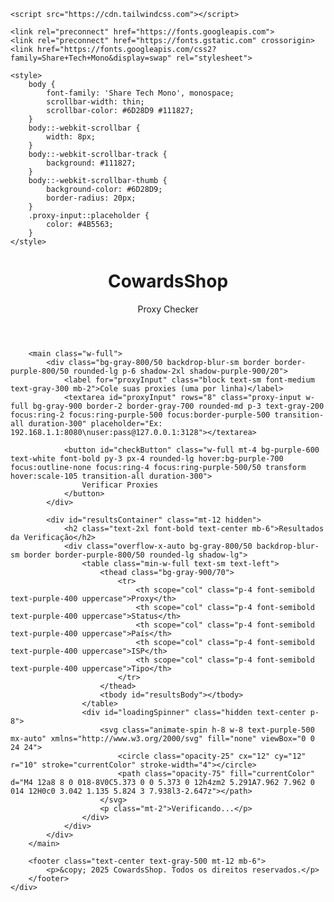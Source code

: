 <!DOCTYPE html>
<html lang="pt-BR">
<head>
    <meta charset="UTF-8">
    <meta name="viewport" content="width=device-width, initial-scale=1.0">
    <title>Cowards Proxy Check</title>

    <script src="https://cdn.tailwindcss.com"></script>

    <link rel="preconnect" href="https://fonts.googleapis.com">
    <link rel="preconnect" href="https://fonts.gstatic.com" crossorigin>
    <link href="https://fonts.googleapis.com/css2?family=Share+Tech+Mono&display=swap" rel="stylesheet">

    <style>
        body {
            font-family: 'Share Tech Mono', monospace;
            scrollbar-width: thin;
            scrollbar-color: #6D28D9 #111827;
        }
        body::-webkit-scrollbar {
            width: 8px;
        }
        body::-webkit-scrollbar-track {
            background: #111827;
        }
        body::-webkit-scrollbar-thumb {
            background-color: #6D28D9;
            border-radius: 20px;
        }
        .proxy-input::placeholder {
            color: #4B5563;
        }
    </style>
</head>
<body class="bg-gray-900 text-gray-200 min-h-screen flex flex-col items-center p-4 selection:bg-purple-500 selection:text-white">
    <div class="w-full max-w-4xl mx-auto">
        <header class="text-center my-8">
            <h1 class="text-5xl font-bold tracking-widest bg-gradient-to-r from-purple-500 via-pink-500 to-purple-500 bg-clip-text text-transparent animate-pulse">
                CowardsShop
            </h1>
            <p class="text-purple-400 mt-2 text-lg">Proxy Checker</p>
        </header>

        <main class="w-full">
            <div class="bg-gray-800/50 backdrop-blur-sm border border-purple-800/50 rounded-lg p-6 shadow-2xl shadow-purple-900/20">
                <label for="proxyInput" class="block text-sm font-medium text-gray-300 mb-2">Cole suas proxies (uma por linha)</label>
                <textarea id="proxyInput" rows="8" class="proxy-input w-full bg-gray-900 border-2 border-gray-700 rounded-md p-3 text-gray-200 focus:ring-2 focus:ring-purple-500 focus:border-purple-500 transition-all duration-300" placeholder="Ex: 192.168.1.1:8080\nuser:pass@127.0.0.1:3128"></textarea>

                <button id="checkButton" class="w-full mt-4 bg-purple-600 text-white font-bold py-3 px-4 rounded-lg hover:bg-purple-700 focus:outline-none focus:ring-4 focus:ring-purple-500/50 transform hover:scale-105 transition-all duration-300">
                    Verificar Proxies
                </button>
            </div>

            <div id="resultsContainer" class="mt-12 hidden">
                <h2 class="text-2xl font-bold text-center mb-6">Resultados da Verificação</h2>
                <div class="overflow-x-auto bg-gray-800/50 backdrop-blur-sm border border-purple-800/50 rounded-lg shadow-lg">
                    <table class="min-w-full text-sm text-left">
                        <thead class="bg-gray-900/70">
                            <tr>
                                <th scope="col" class="p-4 font-semibold text-purple-400 uppercase">Proxy</th>
                                <th scope="col" class="p-4 font-semibold text-purple-400 uppercase">Status</th>
                                <th scope="col" class="p-4 font-semibold text-purple-400 uppercase">País</th>
                                <th scope="col" class="p-4 font-semibold text-purple-400 uppercase">ISP</th>
                                <th scope="col" class="p-4 font-semibold text-purple-400 uppercase">Tipo</th>
                            </tr>
                        </thead>
                        <tbody id="resultsBody"></tbody>
                    </table>
                    <div id="loadingSpinner" class="hidden text-center p-8">
                        <svg class="animate-spin h-8 w-8 text-purple-500 mx-auto" xmlns="http://www.w3.org/2000/svg" fill="none" viewBox="0 0 24 24">
                            <circle class="opacity-25" cx="12" cy="12" r="10" stroke="currentColor" stroke-width="4"></circle>
                            <path class="opacity-75" fill="currentColor" d="M4 12a8 8 0 018-8V0C5.373 0 0 5.373 0 12h4zm2 5.291A7.962 7.962 0 014 12H0c0 3.042 1.135 5.824 3 7.938l3-2.647z"></path>
                        </svg>
                        <p class="mt-2">Verificando...</p>
                    </div>
                </div>
            </div>
        </main>

        <footer class="text-center text-gray-500 mt-12 mb-6">
            <p>&copy; 2025 CowardsShop. Todos os direitos reservados.</p>
        </footer>
    </div>

<script>
document.addEventListener('DOMContentLoaded', () => {
    const checkButton = document.getElementById('checkButton');
    const proxyInput = document.getElementById('proxyInput');
    const resultsContainer = document.getElementById('resultsContainer');
    const resultsBody = document.getElementById('resultsBody');
    const loadingSpinner = document.getElementById('loadingSpinner');

    checkButton.addEventListener('click', async () => {
        const proxies = proxyInput.value.trim().split('\n').filter(p => p.trim() !== '');

        if (proxies.length === 0) {
            alert('Por favor, insira pelo menos uma proxy para verificar.');
            return;
        }

        resultsBody.innerHTML = '';
        resultsContainer.classList.remove('hidden');
        loadingSpinner.classList.remove('hidden');

        for (const proxy of proxies) {
            const ip = proxy.includes('@') ? proxy.split('@')[1].split(':')[0] : proxy.split(':')[0];
            try {
                const response = await fetch(`https://proxycheck.io/v2/${ip}?key=i30r74-y40256-7890ta-1x54r2&vpn=1&asn=1`);
                const data = await response.json();

                if (data[ip]) {
                    const row = document.createElement('tr');
                    row.className = 'border-b border-gray-700/50 hover:bg-gray-800 transition-colors duration-200';

                    row.innerHTML = `
                        <td class="p-4 font-mono">${proxy}</td>
                        <td class="p-4 font-bold ${data[ip].proxy === 'yes' ? 'text-green-400' : 'text-red-500'}">${data[ip].proxy === 'yes' ? 'Funcionando' : 'Falha'}</td>
                        <td class="p-4">${data[ip].country || 'N/A'}</td>
                        <td class="p-4">${data[ip].isp || 'N/A'}</td>
                        <td class="p-4">${data[ip].type || 'N/A'}</td>
                    `;

                    resultsBody.appendChild(row);
                }
            } catch (error) {
                const row = document.createElement('tr');
                row.className = 'border-b border-gray-700/50 hover:bg-gray-800 transition-colors duration-200';
                row.innerHTML = `
                    <td class="p-4 font-mono">${proxy}</td>
                    <td class="p-4 font-bold text-red-500">Erro</td>
                    <td class="p-4">-</td>
                    <td class="p-4">-</td>
                    <td class="p-4">-</td>
                `;
                resultsBody.appendChild(row);
            }
        }

        loadingSpinner.classList.add('hidden');
    });
});
</script>
</body>
</html>


